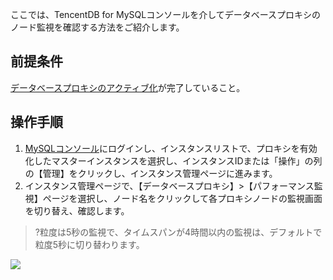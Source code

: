 
ここでは、TencentDB for MySQLコンソールを介してデータベースプロキシのノード監視を確認する方法をご紹介します。

## 前提条件
[データベースプロキシのアクティブ化](https://intl.cloud.tencent.com/document/product/236/41087)が完了していること。

## 操作手順
1. [MySQLコンソール](https://console.cloud.tencent.com/cdb)にログインし、インスタンスリストで、プロキシを有効化したマスターインスタンスを選択し、インスタンスIDまたは「操作」の列の【管理】をクリックし、インスタンス管理ページに進みます。
2. インスタンス管理ページで、【データベースプロキシ】>【パフォーマンス監視】ページを選択し、ノード名をクリックして各プロキシノードの監視画面を切り替え、確認します。
>?粒度は5秒の監視で、タイムスパンが4時間以内の監視は、デフォルトで粒度5秒に切り替わります。
>
![](https://main.qcloudimg.com/raw/ac3af6333f7794ed75ef13d26fcc23ed.png)


